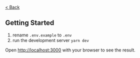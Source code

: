 [< Back](../README.md)

## Getting Started

1. rename `.env.example` to `.env`
2. run the development server `yarn dev`

Open [http://localhost:3000](http://localhost:3000) with your browser to see the result.
